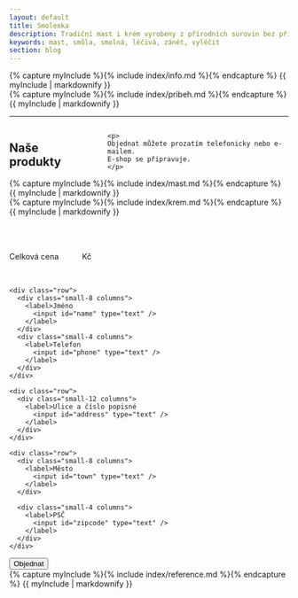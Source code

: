 ```yaml
---
layout: default
title: Smolenka
description: Tradiční mast i krém vyrobeny z přírodních surovin bez přidaných konzervačních látek, barviv a parfemace, podle originální rodinné receptury z 19. století. Příznivé účinky této masti ověřeny generacemi.
keywords: mast, smůla, smolná, léčivá, zánět, vyléčit
section: blog
---
```


<div class="hero">
  <div class="row">
    <div class="small-7 columns herocontainer">
      {% capture myInclude %}{% include index/info.md %}{% endcapture %}
      {{ myInclude | markdownify }}
    </div>
  </div>
</div>

<div class="row">
  <div class="small-12 columns">
    <section class="pribeh">
      <a name="pribeh"></a>
      {% capture myInclude %}{% include index/pribeh.md %}{% endcapture %}
      {{ myInclude | markdownify }}
    </section>
  </div>
</div>

<hr/>
<div class="row">
  <div class="small-12 columns">
    <h2>Naše produkty</h2>
    <a name="produkty"></a>

    <p>
    Objednat můžete prozatím telefonicky nebo e-mailem.
    E-shop se připravuje.
    </p>
  </div>
</div>
<div class="row">
  <div class="medium-6 small-12 columns produkt">
      {% capture myInclude %}{% include index/mast.md %}{% endcapture %}
      {{ myInclude | markdownify }}
  </div>

  <div class="medium-6 small-12 columns produkt">
      {% capture myInclude %}{% include index/krem.md %}{% endcapture %}
      {{ myInclude | markdownify }}
  </div>
</div>

<div class="row">
  <div class="medium-6 small-12 columns produkt">
      <table id="obj0"></table>
  </div>

  <div class="medium-6 small-12 columns produkt">
      <table id="obj1"></table>
  </div>
</div>

<div class="row">
  <div class="small-12 columns produkt">
    Celková cena <b id="price"></b> Kč
  </div>
</div>

<div id="modalContent">

  <div class="row">
    <div class="small-12 columns">
      <table id="orderList"></table>
    </div>
  </div>

  <form id="frm">

    <div class="row">
      <div class="small-8 columns">
        <label>Jméno
          <input id="name" type="text" />
        </label>
      </div>
      <div class="small-4 columns">
        <label>Telefon
          <input id="phone" type="text" />
        </label>
      </div>
    </div>

    <div class="row">
      <div class="small-12 columns">
        <label>Ulice a číslo popisné
          <input id="address" type="text" />
        </label>
      </div>
    </div>

    <div class="row">
      <div class="small-8 columns">
        <label>Město
          <input id="town" type="text" />
        </label>
      </div>

      <div class="small-4 columns">
        <label>PSČ
          <input id="zipcode" type="text" />
        </label>
      </div>
    </div>

  </form>

  <div class="row">
    <div class="small-12 columns">
      <button class="button tiny" onClick="order();">
        Objednat <i class="fa fa-shopping-cart"></i>
      </button>
    </div>
  </div>

</div>

<div class="row">
  <div class="small-12 columns">
    <section class="zkusenosti">
      {% capture myInclude %}{% include index/reference.md %}{% endcapture %}
      {{ myInclude | markdownify }}
    </section>
  </div>
</div>
